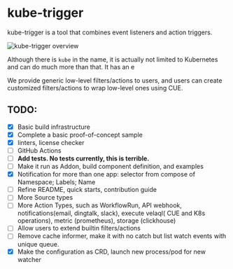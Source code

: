 # kube-trigger

kube-trigger is a tool that combines event listeners and action triggers.

![kube-trigger overview](/home/charlie/workspace/charlie0129/kube-trigger/docs/img/overview.svg "Overview")

Although there is `kube` in the name, it is actually not limited to Kubernetes and can do much more than that. It has an
e

We provide generic low-level filters/actions to users, and users can create customized filters/actions to wrap low-level
ones using CUE.

## TODO:

- [x] Basic build infrastructure
- [x] Complete a basic proof-of-concept sample
- [x] linters, license checker
- [ ] GitHub Actions
- [ ] **Add tests. No tests currently, this is terrible.**
- [ ] Make it run as Addon, build component definition, and examples
- [x] Notification for more than one app: selector from compose of Namespace; Labels; Name
- [ ] Refine README, quick starts, contribution guide
- [ ] More Source types
- [ ] More Action Types, such as WorkflowRun, API webhook, notifications(email, dingtalk, slack), execute velaql(
  CUE and K8s operations), metric (prometheus), storage (clickhouse)
- [ ] Allow users to extend builtin filters/actions
- [ ] Remove cache informer, make it with no catch but list watch events with unique queue.
- [x] Make the configuration as CRD, launch new process/pod for new watcher
